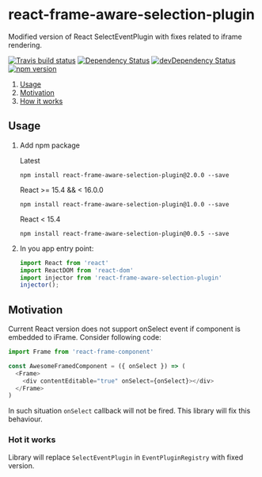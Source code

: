 # react-frame-aware-selection-plugin

Modified version of React SelectEventPlugin with fixes related to iframe rendering. 

[![Travis build status](http://img.shields.io/travis/vleletko/react-frame-aware-selection-plugin.svg?style=flat)](https://travis-ci.org/vleletko/react-frame-aware-selection-plugin)
[![Dependency Status](https://david-dm.org/vleletko/react-frame-aware-selection-plugin.svg)](https://david-dm.org/vleletko/react-frame-aware-selection-plugin)
[![devDependency Status](https://david-dm.org/vleletko/react-frame-aware-selection-plugin/dev-status.svg)](https://david-dm.org/vleletko/react-frame-aware-selection-plugin#info=devDependencies)
[![npm version](https://badge.fury.io/js/react-frame-aware-selection-plugin.svg)](https://badge.fury.io/js/react-frame-aware-selection-plugin)

1. [Usage](#usage)
2. [Motivation](#motivation)
3. [How it works](#how-it-works)

## Usage

1. Add npm package

    Latest
    
    `npm install react-frame-aware-selection-plugin@2.0.0 --save `
    
    React >= 15.4 && < 16.0.0

    `npm install react-frame-aware-selection-plugin@1.0.0 --save `
    
    React < 15.4
    
    `npm install react-frame-aware-selection-plugin@0.0.5 --save `

2. In you app entry point:

    ```js
    import React from 'react'
    import ReactDOM from 'react-dom'
    import injector from 'react-frame-aware-selection-plugin'
    injector();
    ```

## Motivation 

Current React version does not support onSelect event if component is embedded to iFrame.
Consider following code: 

```js
import Frame from 'react-frame-component'

const AwesomeFramedComponent = ({ onSelect }) => (
  <Frame>
    <div contentEditable="true" onSelect={onSelect}></div>
  </Frame>
)
```

In such situation `onSelect` callback will not be fired. 
This library will fix this behaviour. 
  
  
### Hot it works
Library will replace `SelectEventPlugin` in `EventPluginRegistry` with fixed version.  
